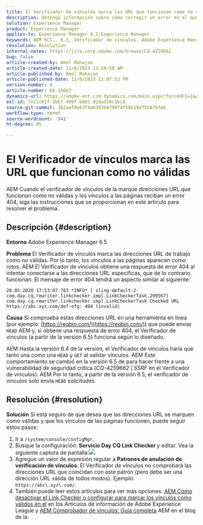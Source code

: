 ```yaml
---
title: El Verificador de vínculos marca las URL que funcionan como no válidas
description: Obtenga información sobre cómo corregir un error en el que el verificador de vínculos marca las direcciones URL como no válidas en Adobe Experience Manager.
solution: Experience Manager
product: Experience Manager
applies-to: Experience Manager 6.5,Experience Manager
keywords: AEM KCS,, 6.5, Verificador de vínculos, Adobe Experience Manager, URL, marcado, no válido
resolution: Resolution
internal-notes: https://jira.corp.adobe.com/browse/CQ-4259662
bug: false
article-created-by: Amol Mahajan
article-created-date: 11/8/2023 11:59:50 AM
article-published-by: Amol Mahajan
article-published-date: 11/8/2023 12:07:53 PM
version-number: 4
article-number: KA-15607
dynamics-url: https://adobe-ent.crm.dynamics.com/main.aspx?forceUCI=1&pagetype=entityrecord&etn=knowledgearticle&id=df5a494e-2e7e-ee11-8179-6045bd006704
exl-id: 7e11c61f-2bbf-409f-b0d1-d2dad34c3bc8
source-git-commit: 362aef9e63f8a0303b670074f58e19d75587bfeb
workflow-type: tm+mt
source-wordcount: '341'
ht-degree: 0%

---
```


# El Verificador de vínculos marca las URL que funcionan como no válidas


AEM Cuando el verificador de vínculos de la marque direcciones URL que funcionan como no válidas y los vínculos a las páginas reciban un error 404, siga las instrucciones que se proporcionan en este artículo para resolver el problema.

## Descripción {#description}


<b>Entorno</b>
Adobe Experience Manager 6.5

<b>Problema</b>
El Verificador de vínculos marca las direcciones URL de trabajo como no válidas.
Por lo tanto, los vínculos a las páginas aparecen como rotos.
AEM El Verificador de vínculos obtiene una respuesta de error 404 al intentar conectarse a las direcciones URL específicas, que de lo contrario funcionan. El mensaje de error 404 tendrá un aspecto similar al siguiente:


```
20.05.2020 17:53:07.783 *INFO* [ sling-default-2-com.day.cq.rewriter.linkchecker.impl.LinkCheckerTask.299567]  com.day.cq.rewriter.linkchecker.impl.LinkCheckerTask Checked URL https://abc.xyz.com/def-efg: 404 (invalid)
```




<b>Causa</b>
Si comprueba estas direcciones URL en una herramienta en línea (por ejemplo: [https://reqbin.com/](https://reqbin.com/)) que puede enviar `HEAD` AEM y, si obtiene una respuesta de error 404, el Verificador de vínculos (a partir de la versión 6.5) funciona según lo diseñado.

AEM Hasta la versión 6.4 de la versión, el Verificador de vínculos haría que tanto una como una `HEAD` y `GET` al validar vínculos.
AEM Este comportamiento se cambió en la versión 6.5 de para hacer frente a una vulnerabilidad de seguridad crítica (*CQ-4259662 | SSRF* en el Verificador de vínculos).
AEM Por lo tanto, a partir de la versión 6.5, el verificador de vínculos solo envía `HEAD` solicitudes.


## Resolución {#resolution}


<b>Solución</b>
Si está seguro de que desea que las direcciones URL se marquen como válidas y que los vínculos de las páginas funcionen, puede seguir estos pasos:

1. Ir a `/system/console/configMgr`.
2. Busque la configuración: <b>Servicio Day CQ Link Checker </b>y editar. Vea la siguiente captura de pantalla:![](https://adobe.sharepoint.com/sites/D365EntAttachments/knowledgearticle/AEM%206-5%20-%20Link%20Checker%20marking%20otherwise%20working%20URLs%20as%20invalid_33E795C65D9EEA11A812000D3A3038A2/LinkChecker_AEM65_image.jpg)
3. Agregue un valor de expresión regular a <b>Patrones de anulación de verificación de vínculos</b>. El Verificador de vínculos no comprobará las direcciones URL que coincidan con este patrón (pero debe ser una dirección URL válida de todos modos). Ejemplo: `https://abc\.xyz\.com/`.
4. También puede leer estos artículos para ver más opciones: [AEM Cómo desactivar el Link Checker o configurar para marcar los vínculos como válidos en el](https://experienceleague.adobe.com/docs/experience-cloud-kcs/kbarticles/KA-16563.html?lang=en) en los Artículos de información de Adobe Experience League y [AEM Comprobador de vínculos: Guía completa](https://experienceleaguecommunities.adobe.com/t5/adobe-experience-manager-blogs/aem-link-checker-comprehensive-guide/ba-p/290779) AEM en el blog de la.

